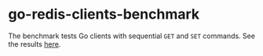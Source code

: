 # go-redis-clients-benchmark

The benchmark tests Go clients with sequential `GET` and `SET` commands.
See the results [here](BENCHMARK.md).
